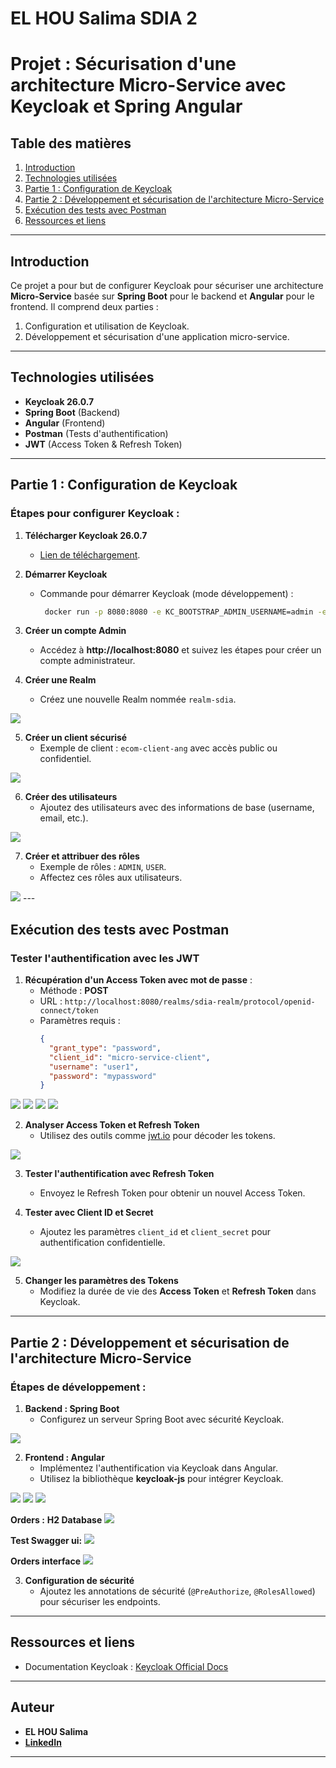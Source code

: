 # EL HOU Salima SDIA 2

# Projet : Sécurisation d'une architecture Micro-Service avec Keycloak et Spring Angular

## Table des matières
1. [Introduction](#introduction)
2. [Technologies utilisées](#technologies-utilisées)
3. [Partie 1 : Configuration de Keycloak](#partie-1--configuration-de-keycloak)
4. [Partie 2 : Développement et sécurisation de l'architecture Micro-Service](#partie-2--développement-et-sécurisation-de-larchitecture-micro-service)
5. [Exécution des tests avec Postman](#exécution-des-tests-avec-postman)
6. [Ressources et liens](#ressources-et-liens)

---

## Introduction

Ce projet a pour but de configurer Keycloak pour sécuriser une architecture **Micro-Service** basée sur **Spring Boot** pour le backend et **Angular** pour le frontend. Il comprend deux parties :
1. Configuration et utilisation de Keycloak.
2. Développement et sécurisation d'une application micro-service.

---

## Technologies utilisées

- **Keycloak 26.0.7**
- **Spring Boot** (Backend)
- **Angular** (Frontend)
- **Postman** (Tests d'authentification)
- **JWT** (Access Token & Refresh Token)

---

## Partie 1 : Configuration de Keycloak

### Étapes pour configurer Keycloak :
1. **Télécharger Keycloak 26.0.7**
    - [Lien de téléchargement](https://www.keycloak.org/downloads).

2. **Démarrer Keycloak**
    - Commande pour démarrer Keycloak (mode développement) :
      ```bash
       docker run -p 8080:8080 -e KC_BOOTSTRAP_ADMIN_USERNAME=admin -e KC_BOOTSTRAP_ADMIN_PASSWORD=admin quay.io/keycloak/keycloak:26.0.7 start-dev
      ```

3. **Créer un compte Admin**
    - Accédez à **http://localhost:8080** et suivez les étapes pour créer un compte administrateur.

4. **Créer une Realm**
    - Créez une nouvelle Realm nommée `realm-sdia`.
<img src="captures/realm.png">

5. **Créer un client sécurisé**
    - Exemple de client : `ecom-client-ang` avec accès public ou confidentiel.
<img src="captures/client.png">
   
6. **Créer des utilisateurs**
    - Ajoutez des utilisateurs avec des informations de base (username, email, etc.).
<img src="captures/users.png">

7. **Créer et attribuer des rôles**
    - Exemple de rôles : `ADMIN`, `USER`.
    - Affectez ces rôles aux utilisateurs.
<img src="captures/roles.png">
---

## Exécution des tests avec Postman

### Tester l'authentification avec les JWT
1. **Récupération d'un Access Token avec mot de passe** :
    - Méthode : **POST**
    - URL : `http://localhost:8080/realms/sdia-realm/protocol/openid-connect/token`
    - Paramètres requis :
      ```json
      {
        "grant_type": "password",
        "client_id": "micro-service-client",
        "username": "user1",
        "password": "mypassword"
      }
      ```

<img src="captures/test postman 4.png">
<img src="captures/test postman 3.png">
<img src="captures/test postman 1.png">
<img src="captures/test postman 2.png">

2. **Analyser Access Token et Refresh Token**
    - Utilisez des outils comme [jwt.io](https://jwt.io/) pour décoder les tokens.
   
<img src="captures/test JWT.png">

3. **Tester l'authentification avec Refresh Token**
    - Envoyez le Refresh Token pour obtenir un nouvel Access Token.

4. **Tester avec Client ID et Secret**
    - Ajoutez les paramètres `client_id` et `client_secret` pour authentification confidentielle.
<img src="captures/test client id.png">

5. **Changer les paramètres des Tokens**
    - Modifiez la durée de vie des **Access Token** et **Refresh Token** dans Keycloak.

---

## Partie 2 : Développement et sécurisation de l'architecture Micro-Service

### Étapes de développement :
1. **Backend : Spring Boot**
    - Configurez un serveur Spring Boot avec sécurité Keycloak.
<img src="captures/sec back.png">   

2. **Frontend : Angular**
    - Implémentez l'authentification via Keycloak dans Angular.
    - Utilisez la bibliothèque **keycloak-js** pour intégrer Keycloak.

<img src="captures/interface.png">
<img src="captures/interface code QR.png">


<img src="captures/img.png">

**Orders :**
**H2 Database**
<img src="captures/1V2.png">

**Test Swagger ui:**
<img src="captures/3V2.png">

**Orders interface**
<img src="captures/ordersAng.png">

3. **Configuration de sécurité**
    - Ajoutez les annotations de sécurité (`@PreAuthorize`, `@RolesAllowed`) pour sécuriser les endpoints.

---


## Ressources et liens

- Documentation Keycloak : [Keycloak Official Docs](https://www.keycloak.org/documentation)

---

## Auteur

- **EL HOU Salima**
- **[LinkedIn](https://www.linkedin.com/in/salima-el-hou-883294235/)**

---

